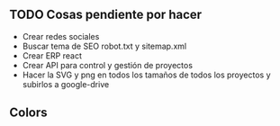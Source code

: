 ## TODO Cosas pendiente por hacer


- Crear redes sociales
- Buscar tema de SEO robot.txt y sitemap.xml
- Crear ERP react
- Crear API para control y gestión de proyectos
- Hacer la SVG y png en todos los tamaños de todos los proyectos y subirlos a google-drive



## Colors

